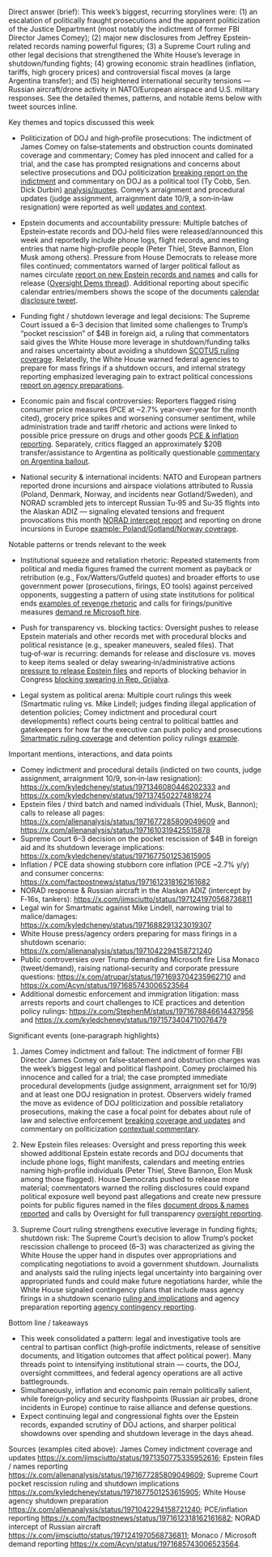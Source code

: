 Direct answer (brief):
This week’s biggest, recurring storylines were: (1) an escalation of politically fraught prosecutions and the apparent politicization of the Justice Department (most notably the indictment of former FBI Director James Comey); (2) major new disclosures from Jeffrey Epstein-related records naming powerful figures; (3) a Supreme Court ruling and other legal decisions that strengthened the White House’s leverage in shutdown/funding fights; (4) growing economic strain headlines (inflation, tariffs, high grocery prices) and controversial fiscal moves (a large Argentina transfer); and (5) heightened international security tensions — Russian aircraft/drone activity in NATO/European airspace and U.S. military responses. See the detailed themes, patterns, and notable items below with tweet sources inline.

Key themes and topics discussed this week
- Politicization of DOJ and high‑profile prosecutions: The indictment of James Comey on false‑statements and obstruction counts dominated coverage and commentary; Comey has pled innocent and called for a trial, and the case has prompted resignations and concerns about selective prosecutions and DOJ politicization [breaking report on the indictment](https://x.com/jimsciutto/status/1971350775335952616) and commentary on DOJ as a political tool (Ty Cobb, Sen. Dick Durbin) [analysis/quotes](https://x.com/allenanalysis/status/1971371199524671751). Comey’s arraignment and procedural updates (judge assignment, arraignment date 10/9, a son‑in‑law resignation) were reported as well [updates and context](https://x.com/kyledcheney/status/1971374502274818274).

- Epstein documents and accountability pressure: Multiple batches of Epstein‑estate records and DOJ‑held files were released/announced this week and reportedly include phone logs, flight records, and meeting entries that name high‑profile people (Peter Thiel, Steve Bannon, Elon Musk among others). Pressure from House Democrats to release more files continued; commentators warned of larger political fallout as names circulate [report on new Epstein records and names](https://x.com/allenanalysis/status/1971677285809049609) and calls for release ([Oversight Dems thread](https://x.com/MeidasTouch/status/1971599065571106946)). Additional reporting about specific calendar entries/members shows the scope of the documents [calendar disclosure tweet](https://x.com/allenanalysis/status/1971610319425515878).

- Funding fight / shutdown leverage and legal decisions: The Supreme Court issued a 6–3 decision that limited some challenges to Trump’s “pocket rescission” of $4B in foreign aid, a ruling that commentators said gives the White House more leverage in shutdown/funding talks and raises uncertainty about avoiding a shutdown [SCOTUS ruling coverage](https://x.com/kyledcheney/status/1971677501253615905). Relatedly, the White House warned federal agencies to prepare for mass firings if a shutdown occurs, and internal strategy reporting emphasized leveraging pain to extract political concessions [report on agency preparations](https://x.com/allenanalysis/status/1971042294158721240).

- Economic pain and fiscal controversies: Reporters flagged rising consumer price measures (PCE at ~2.7% year‑over‑year for the month cited), grocery price spikes and worsening consumer sentiment, while administration trade and tariff rhetoric and actions were linked to possible price pressure on drugs and other goods [PCE & inflation reporting](https://x.com/factpostnews/status/1971612318162161682). Separately, critics flagged an approximately $20B transfer/assistance to Argentina as politically questionable [commentary on Argentina bailout](https://x.com/allenanalysis/status/1971682785783173337).

- National security & international incidents: NATO and European partners reported drone incursions and airspace violations attributed to Russia (Poland, Denmark, Norway, and incidents near Gotland/Sweden), and NORAD scrambled jets to intercept Russian Tu‑95 and Su‑35 flights into the Alaskan ADIZ — signaling elevated tensions and frequent provocations this month [NORAD intercept report](https://x.com/jimsciutto/status/1971241970568736811) and reporting on drone incursions in Europe [example: Poland/Gotland/Norway coverage](https://x.com/shashj/status/1971184990651285888).

Notable patterns or trends relevant to the week
- Institutional squeeze and retaliation rhetoric: Repeated statements from political and media figures framed the current moment as payback or retribution (e.g., Fox/Watters/Gutfeld quotes) and broader efforts to use government power (prosecutions, firings, EO tools) against perceived opponents, suggesting a pattern of using state institutions for political ends [examples of revenge rhetoric](https://x.com/Acyn/status/1971687322996625913) and calls for firings/punitive measures [demand re Microsoft hire](https://x.com/Acyn/status/1971685743006523564).

- Push for transparency vs. blocking tactics: Oversight pushes to release Epstein materials and other records met with procedural blocks and political resistance (e.g., speaker maneuvers, sealed files). That tug‑of‑war is recurring: demands for release and disclosure vs. moves to keep items sealed or delay swearing‑in/administrative actions [pressure to release Epstein files](https://x.com/allenanalysis/status/1971681709931614359) and reports of blocking behavior in Congress [blocking swearing in Rep. Grijalva](https://x.com/MalcolmNance/status/1971685353259204875).

- Legal system as political arena: Multiple court rulings this week (Smartmatic ruling vs. Mike Lindell; judges finding illegal application of detention policies; Comey indictment and procedural court developments) reflect courts being central to political battles and gatekeepers for how far the executive can push policy and prosecutions [Smartmatic ruling coverage](https://x.com/kyledcheney/status/1971688291323019307) and detention policy rulings [example](https://x.com/kyledcheney/status/1971573744536518886).

Important mentions, interactions, and data points
- Comey indictment and procedural details (indicted on two counts, judge assignment, arraignment 10/9, son‑in‑law resignation): https://x.com/kyledcheney/status/1971346080446202333 and https://x.com/kyledcheney/status/1971374502274818274
- Epstein files / third batch and named individuals (Thiel, Musk, Bannon); calls to release all pages: https://x.com/allenanalysis/status/1971677285809049609 and https://x.com/allenanalysis/status/1971610319425515878
- Supreme Court 6–3 decision on the pocket rescission of $4B in foreign aid and its shutdown leverage implications: https://x.com/kyledcheney/status/1971677501253615905
- Inflation / PCE data showing stubborn core inflation (PCE ~2.7% y/y) and consumer concerns: https://x.com/factpostnews/status/1971612318162161682
- NORAD response & Russian aircraft in the Alaskan ADIZ (intercept by F‑16s, tankers): https://x.com/jimsciutto/status/1971241970568736811
- Legal win for Smartmatic against Mike Lindell, narrowing trial to malice/damages: https://x.com/kyledcheney/status/1971688291323019307
- White House press/agency orders preparing for mass firings in a shutdown scenario: https://x.com/allenanalysis/status/1971042294158721240
- Public controversies over Trump demanding Microsoft fire Lisa Monaco (tweet/demand), raising national‑security and corporate pressure questions: https://x.com/atrupar/status/1971693704235962710 and https://x.com/Acyn/status/1971685743006523564
- Additional domestic enforcement and immigration litigation: mass arrests reports and court challenges to ICE practices and detention policy rulings: https://x.com/StephenM/status/1971678846614437956 and https://x.com/kyledcheney/status/1971573404710076479

Significant events (one‑paragraph highlights)
1) James Comey indictment and fallout: The indictment of former FBI Director James Comey on false‑statement and obstruction charges was the week’s biggest legal and political flashpoint. Comey proclaimed his innocence and called for a trial; the case prompted immediate procedural developments (judge assignment, arraignment set for 10/9) and at least one DOJ resignation in protest. Observers widely framed the move as evidence of DOJ politicization and possible retaliatory prosecutions, making the case a focal point for debates about rule of law and selective enforcement [breaking coverage and updates](https://x.com/jimsciutto/status/1971350775335952616) and commentary on politicization [contextual commentary](https://x.com/allenanalysis/status/1971371199524671751).

2) New Epstein files releases: Oversight and press reporting this week showed additional Epstein estate records and DOJ documents that include phone logs, flight manifests, calendars and meeting entries naming high‑profile individuals (Peter Thiel, Steve Bannon, Elon Musk among those flagged). House Democrats pushed to release more material; commentators warned the rolling disclosures could expand political exposure well beyond past allegations and create new pressure points for public figures named in the files [document drops & names reported](https://x.com/allenanalysis/status/1971677285809049609) and calls by Oversight for full transparency [oversight reporting](https://x.com/MeidasTouch/status/1971599065571106946).

3) Supreme Court ruling strengthens executive leverage in funding fights; shutdown risk: The Supreme Court’s decision to allow Trump’s pocket rescission challenge to proceed (6–3) was characterized as giving the White House the upper hand in disputes over appropriations and complicating negotiations to avoid a government shutdown. Journalists and analysts said the ruling injects legal uncertainty into bargaining over appropriated funds and could make future negotiations harder, while the White House signaled contingency plans that include mass agency firings in a shutdown scenario [ruling and implications](https://x.com/kyledcheney/status/1971677501253615905) and agency preparation reporting [agency contingency reporting](https://x.com/allenanalysis/status/1971042294158721240).

Bottom line / takeaways
- This week consolidated a pattern: legal and investigative tools are central to partisan conflict (high‑profile indictments, release of sensitive documents, and litigation outcomes that affect political power). Many threads point to intensifying institutional strain — courts, the DOJ, oversight committees, and federal agency operations are all active battlegrounds. 
- Simultaneously, inflation and economic pain remain politically salient, while foreign‑policy and security flashpoints (Russian air probes, drone incidents in Europe) continue to raise alliance and defense questions. 
- Expect continuing legal and congressional fights over the Epstein records, expanded scrutiny of DOJ actions, and sharper political showdowns over spending and shutdown leverage in the days ahead.

Sources (examples cited above): James Comey indictment coverage and updates https://x.com/jimsciutto/status/1971350775335952616; Epstein files / names reporting https://x.com/allenanalysis/status/1971677285809049609; Supreme Court pocket rescission ruling and shutdown implications https://x.com/kyledcheney/status/1971677501253615905; White House agency shutdown preparation https://x.com/allenanalysis/status/1971042294158721240; PCE/inflation reporting https://x.com/factpostnews/status/1971612318162161682; NORAD intercept of Russian aircraft https://x.com/jimsciutto/status/1971241970568736811; Monaco / Microsoft demand reporting https://x.com/Acyn/status/1971685743006523564.
